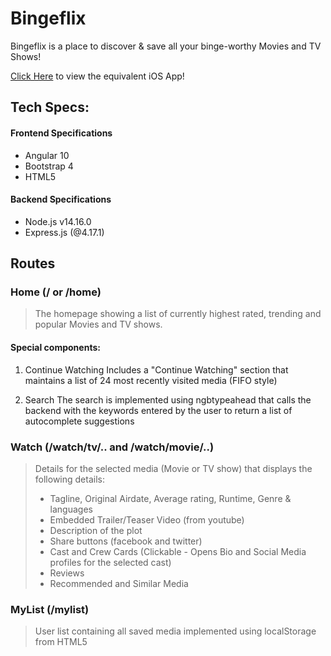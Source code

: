 # Bingeflix

Bingeflix is a place to discover & save all your binge-worthy Movies and TV Shows!

[Click Here](https://github.com/PratikSinghavi/bingeflix_ios) to view the equivalent iOS App!

## Tech Specs:
#### Frontend Specifications
* Angular 10
* Bootstrap 4
* HTML5

#### Backend Specifications
* Node.js v14.16.0
* Express.js (@4.17.1)


## Routes 

### Home (/ or /home)

> The homepage showing a list of currently highest rated, trending and popular Movies and TV shows.

#### Special components:
1) Continue Watching
Includes a "Continue Watching" section that maintains a list of 24 most recently visited media (FIFO style)

2) Search 
The search is implemented using ngbtypeahead that calls the backend with the keywords entered by the user to return a list of autocomplete suggestions


### Watch (/watch/tv/.. and /watch/movie/..)

> Details for the selected media (Movie or TV show) that displays the following details:
> * Tagline, Original Airdate, Average rating, Runtime, Genre & languages
> * Embedded Trailer/Teaser Video (from youtube) 
> * Description of the plot
> * Share buttons (facebook and twitter)
> * Cast and Crew Cards (Clickable - Opens Bio and Social Media profiles for the selected cast)
> * Reviews
> * Recommended and Similar Media

### MyList (/mylist)

> User list containing all saved media implemented using localStorage from HTML5




